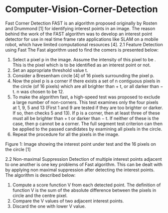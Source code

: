 # Computer-Vision-Corner-Detection

Fast Corner Detection
FAST is an algorithm proposed originally by Rosten and Drummond [1] for identifying interest points in an image. The reason behind the work of the FAST algorithm was to develop an interest point detector for use in real time frame rate applications like SLAM on a mobile robot, which have limited computational resources [4]. 
2.1	Feature Detection using Fast
The Fast algorithm used to find the comers is presented below:
1.	Select a pixel p in the image. Assume the intensity of this pixel to be . This is the pixel which is to be identified as an interest point or not. 
2.	Set an appropriate threshold value t.
3.	Consider a Bresenham circle [4] of 16 pixels surrounding the pixel p.
4.	Now the pixel p is a corner if there exists a set of n contiguous pixels in the circle (of 16 pixels) which are all brighter than + t, or all darker than − t. n was chosen to be 12.
5.	To make the algorithm fast, a high-speed test was proposed to exclude a large number of non-corners. This test examines only the four pixels at 1, 9, 5 and 13 (First 1 and 9 are tested if they are too brighter or darker. If so, then checks 5 and 13). If p is a corner, then at least three of these must all be brighter than  + t or darker than − t. If neither of these is the case, then p cannot be a corner. The full segment test criterion can then be applied to the passed candidates by examining all pixels in the circle.
6.	Repeat the procedure for all the pixels in the image.



Figure 1: Image showing the interest point under test and the 16 pixels on the circle [1]


2.2	Non-maximal Suppression
Detection of multiple interest points adjacent to one another is one key problems of Fast algorithm. This can be dealt with by applying non maximal suppression after detecting the interest points. The algorithm is described below:

1.	Compute a score function V from each detected point. The definition of function V is the sum of the absolute difference between the pixels in circle and the centre pixel.
2.	Compare the V values of two adjacent interest points.
3.	Discard the one with lower V value.



